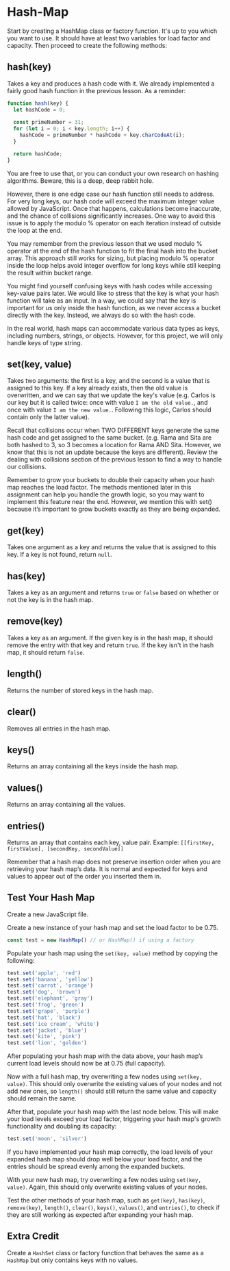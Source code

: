 # Hash-Map

Start by creating a HashMap class or factory function. It's up to you which you want to use. It should have at least two variables for load factor and capacity. Then proceed to create the following methods:

## hash(key)
Takes a key and produces a hash code with it. We already implemented a fairly good hash function in the previous lesson. As a reminder:

```javascript
function hash(key) {
  let hashCode = 0;
     
  const primeNumber = 31;
  for (let i = 0; i < key.length; i++) {
    hashCode = primeNumber * hashCode + key.charCodeAt(i);
  }

  return hashCode;
}
``` 
You are free to use that, or you can conduct your own research on hashing algorithms. Beware, this is a deep, deep rabbit hole.

However, there is one edge case our hash function still needs to address. For very long keys, our hash code will exceed the maximum integer value allowed by JavaScript. Once that happens, calculations become inaccurate, and the chance of collisions significantly increases. One way to avoid this issue is to apply the modulo % operator on each iteration instead of outside the loop at the end.

You may remember from the previous lesson that we used modulo % operator at the end of the hash function to fit the final hash into the bucket array. This approach still works for sizing, but placing modulo % operator inside the loop helps avoid integer overflow for long keys while still keeping the result within bucket range.

You might find yourself confusing keys with hash codes while accessing key-value pairs later. We would like to stress that the key is what your hash function will take as an input. In a way, we could say that the key is important for us only inside the hash function, as we never access a bucket directly with the key. Instead, we always do so with the hash code.

In the real world, hash maps can accommodate various data types as keys, including numbers, strings, or objects. However, for this project, we will only handle keys of type string.
## set(key, value)
Takes two arguments: the first is a key, and the second is a value that is assigned to this key. If a key already exists, then the old value is overwritten, and we can say that we update the key's value (e.g. Carlos is our key but it is called twice: once with value `I am the old value.`, and once with value `I am the new value.`. Following this logic, Carlos should contain only the latter value).

Recall that collisions occur when TWO DIFFERENT keys generate the same hash code and get assigned to the same bucket. (e.g. Rama and Sita are both hashed to 3, so 3 becomes a location for Rama AND Sita. However, we know that this is not an update because the keys are different). Review the dealing with collisions section of the previous lesson to find a way to handle our collisions.

Remember to grow your buckets to double their capacity when your hash map reaches the load factor. The methods mentioned later in this assignment can help you handle the growth logic, so you may want to implement this feature near the end. However, we mention this with set() because it’s important to grow buckets exactly as they are being expanded.
## get(key)
Takes one argument as a key and returns the value that is assigned to this key. If a key is not found, return `null`.

## has(key)
Takes a key as an argument and returns `true` or `false` based on whether or not the key is in the hash map.

## remove(key)
Takes a key as an argument. If the given key is in the hash map, it should remove the entry with that key and return `true`. If the key isn't in the hash map, it should return `false`.

## length()
Returns the number of stored keys in the hash map.

## clear()
Removes all entries in the hash map.

## keys()
Returns an array containing all the keys inside the hash map.

## values()
Returns an array containing all the values.

## entries()
Returns an array that contains each key, value pair. Example: `[[firstKey, firstValue], [secondKey, secondValue]]`

Remember that a hash map does not preserve insertion order when you are retrieving your hash map’s data. It is normal and expected for keys and values to appear out of the order you inserted them in.

## Test Your Hash Map

Create a new JavaScript file.

Create a new instance of your hash map and set the load factor to be 0.75.

```javascript
const test = new HashMap() // or HashMap() if using a factory
```

Populate your hash map using the `set(key, value)` method by copying the following:

```javascript
test.set('apple', 'red')
test.set('banana', 'yellow')
test.set('carrot', 'orange')
test.set('dog', 'brown')
test.set('elephant', 'gray')
test.set('frog', 'green')
test.set('grape', 'purple')
test.set('hat', 'black')
test.set('ice cream', 'white')
test.set('jacket', 'blue')
test.set('kite', 'pink')
test.set('lion', 'golden')
```
After populating your hash map with the data above, your hash map’s current load levels should now be at 0.75 (full capacity).

Now with a full hash map, try overwriting a few nodes using `set(key, value)`. This should only overwrite the existing values of your nodes and not add new ones, so `length()` should still return the same value and capacity should remain the same.

After that, populate your hash map with the last node below. This will make your load levels exceed your load factor, triggering your hash map's growth functionality and doubling its capacity:

```javascript
test.set('moon', 'silver')
```

If you have implemented your hash map correctly, the load levels of your expanded hash map should drop well below your load factor, and the entries should be spread evenly among the expanded buckets.

With your new hash map, try overwriting a few nodes using `set(key, value)`. Again, this should only overwrite existing values of your nodes.

Test the other methods of your hash map, such as `get(key)`, `has(key)`, `remove(key)`, `length()`, `clear()`, `keys()`, `values()`, and `entries()`, to check if they are still working as expected after expanding your hash map.

## Extra Credit

Create a `HashSet` class or factory function that behaves the same as a `HashMap` but only contains keys with no values.